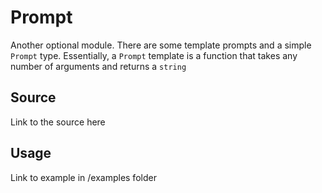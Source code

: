 # Prompt
Another optional module. There are some template prompts and a simple ```Prompt``` type. Essentially, a ```Prompt``` template is a function that takes any number of arguments and returns a ```string```


## Source
Link to the source here



## Usage

Link to example in /examples folder
